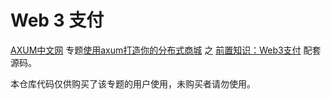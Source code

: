 # Web 3 支付

[AXUM中文网](https://axum.rs) 专题[使用axum打造你的分布式商城](https://axum.rs/subject/mall) 之 [前置知识：Web3支付](https://axum.rs/topic/mall/web3-pay) 配套源码。

本仓库代码仅供购买了该专题的用户使用，未购买者请勿使用。
